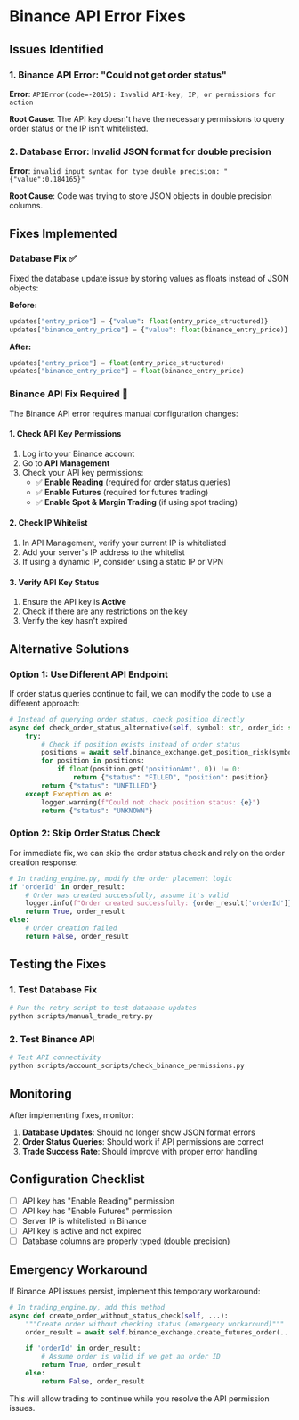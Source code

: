 # Binance API Error Fixes

## Issues Identified

### 1. Binance API Error: "Could not get order status"

**Error**: `APIError(code=-2015): Invalid API-key, IP, or permissions for action`

**Root Cause**: The API key doesn't have the necessary permissions to query order status or the IP isn't whitelisted.

### 2. Database Error: Invalid JSON format for double precision

**Error**: `invalid input syntax for type double precision: "{"value":0.184165}"`

**Root Cause**: Code was trying to store JSON objects in double precision columns.

## Fixes Implemented

### Database Fix ✅

Fixed the database update issue by storing values as floats instead of JSON objects:

**Before:**

```python
updates["entry_price"] = {"value": float(entry_price_structured)}
updates["binance_entry_price"] = {"value": float(binance_entry_price)}
```

**After:**

```python
updates["entry_price"] = float(entry_price_structured)
updates["binance_entry_price"] = float(binance_entry_price)
```

### Binance API Fix Required 🔧

The Binance API error requires manual configuration changes:

#### 1. Check API Key Permissions

1. Log into your Binance account
2. Go to **API Management**
3. Check your API key permissions:
   - ✅ **Enable Reading** (required for order status queries)
   - ✅ **Enable Futures** (required for futures trading)
   - ✅ **Enable Spot & Margin Trading** (if using spot trading)

#### 2. Check IP Whitelist

1. In API Management, verify your current IP is whitelisted
2. Add your server's IP address to the whitelist
3. If using a dynamic IP, consider using a static IP or VPN

#### 3. Verify API Key Status

1. Ensure the API key is **Active**
2. Check if there are any restrictions on the key
3. Verify the key hasn't expired

## Alternative Solutions

### Option 1: Use Different API Endpoint

If order status queries continue to fail, we can modify the code to use a different approach:

```python
# Instead of querying order status, check position directly
async def check_order_status_alternative(self, symbol: str, order_id: str):
    try:
        # Check if position exists instead of order status
        positions = await self.binance_exchange.get_position_risk(symbol=symbol)
        for position in positions:
            if float(position.get('positionAmt', 0)) != 0:
                return {"status": "FILLED", "position": position}
        return {"status": "UNFILLED"}
    except Exception as e:
        logger.warning(f"Could not check position status: {e}")
        return {"status": "UNKNOWN"}
```

### Option 2: Skip Order Status Check

For immediate fix, we can skip the order status check and rely on the order creation response:

```python
# In trading_engine.py, modify the order placement logic
if 'orderId' in order_result:
    # Order was created successfully, assume it's valid
    logger.info(f"Order created successfully: {order_result['orderId']}")
    return True, order_result
else:
    # Order creation failed
    return False, order_result
```

## Testing the Fixes

### 1. Test Database Fix

```bash
# Run the retry script to test database updates
python scripts/manual_trade_retry.py
```

### 2. Test Binance API

```bash
# Test API connectivity
python scripts/account_scripts/check_binance_permissions.py
```

## Monitoring

After implementing fixes, monitor:

1. **Database Updates**: Should no longer show JSON format errors
2. **Order Status Queries**: Should work if API permissions are correct
3. **Trade Success Rate**: Should improve with proper error handling

## Configuration Checklist

- [ ] API key has "Enable Reading" permission
- [ ] API key has "Enable Futures" permission
- [ ] Server IP is whitelisted in Binance
- [ ] API key is active and not expired
- [ ] Database columns are properly typed (double precision)

## Emergency Workaround

If Binance API issues persist, implement this temporary workaround:

```python
# In trading_engine.py, add this method
async def create_order_without_status_check(self, ...):
    """Create order without checking status (emergency workaround)"""
    order_result = await self.binance_exchange.create_futures_order(...)

    if 'orderId' in order_result:
        # Assume order is valid if we get an order ID
        return True, order_result
    else:
        return False, order_result
```

This will allow trading to continue while you resolve the API permission issues.
